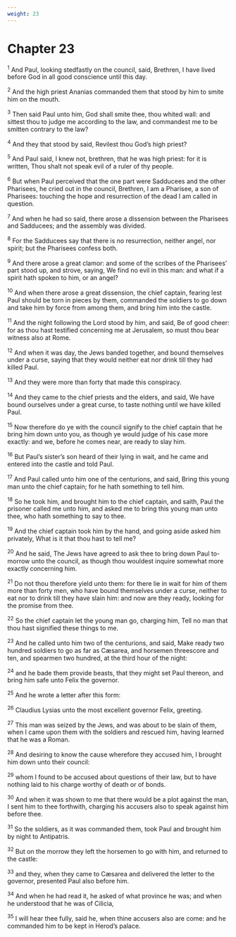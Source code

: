 ```yaml
---
weight: 23
---
```


# Chapter 23

<sup>1</sup> And Paul, looking stedfastly on the council, said, Brethren, I have lived before God in all good conscience until this day. 

<sup>2</sup> And the high priest Ananias commanded them that stood by him to smite him on the mouth. 

<sup>3</sup> Then said Paul unto him, God shall smite thee, thou whited wall: and sittest thou to judge me according to the law, and commandest me to be smitten contrary to the law? 

<sup>4</sup> And they that stood by said, Revilest thou God’s high priest? 

<sup>5</sup> And Paul said, I knew not, brethren, that he was high priest: for it is written, Thou shalt not speak evil of a ruler of thy people. 

<sup>6</sup> But when Paul perceived that the one part were Sadducees and the other Pharisees, he cried out in the council, Brethren, I am a Pharisee, a son of Pharisees: touching the hope and resurrection of the dead I am called in question. 

<sup>7</sup> And when he had so said, there arose a dissension between the Pharisees and Sadducees; and the assembly was divided. 

<sup>8</sup> For the Sadducees say that there is no resurrection, neither angel, nor spirit; but the Pharisees confess both. 

<sup>9</sup> And there arose a great clamor: and some of the scribes of the Pharisees’ part stood up, and strove, saying, We find no evil in this man: and what if a spirit hath spoken to him, or an angel? 

<sup>10</sup> And when there arose a great dissension, the chief captain, fearing lest Paul should be torn in pieces by them, commanded the soldiers to go down and take him by force from among them, and bring him into the castle. 

<sup>11</sup> And the night following the Lord stood by him, and said, Be of good cheer: for as thou hast testified concerning me at Jerusalem, so must thou bear witness also at Rome. 

<sup>12</sup> And when it was day, the Jews banded together, and bound themselves under a curse, saying that they would neither eat nor drink till they had killed Paul. 

<sup>13</sup> And they were more than forty that made this conspiracy. 

<sup>14</sup> And they came to the chief priests and the elders, and said, We have bound ourselves under a great curse, to taste nothing until we have killed Paul. 

<sup>15</sup> Now therefore do ye with the council signify to the chief captain that he bring him down unto you, as though ye would judge of his case more exactly: and we, before he comes near, are ready to slay him. 

<sup>16</sup> But Paul’s sister’s son heard of their lying in wait, and he came and entered into the castle and told Paul. 

<sup>17</sup> And Paul called unto him one of the centurions, and said, Bring this young man unto the chief captain; for he hath something to tell him. 

<sup>18</sup> So he took him, and brought him to the chief captain, and saith, Paul the prisoner called me unto him, and asked me to bring this young man unto thee, who hath something to say to thee. 

<sup>19</sup> And the chief captain took him by the hand, and going aside asked him privately, What is it that thou hast to tell me? 

<sup>20</sup> And he said, The Jews have agreed to ask thee to bring down Paul to-morrow unto the council, as though thou wouldest inquire somewhat more exactly concerning him. 

<sup>21</sup> Do not thou therefore yield unto them: for there lie in wait for him of them more than forty men, who have bound themselves under a curse, neither to eat nor to drink till they have slain him: and now are they ready, looking for the promise from thee. 

<sup>22</sup> So the chief captain let the young man go, charging him, Tell no man that thou hast signified these things to me. 

<sup>23</sup> And he called unto him two of the centurions, and said, Make ready two hundred soldiers to go as far as Cæsarea, and horsemen threescore and ten, and spearmen two hundred, at the third hour of the night: 

<sup>24</sup> and he bade them provide beasts, that they might set Paul thereon, and bring him safe unto Felix the governor. 

<sup>25</sup> And he wrote a letter after this form: 

<sup>26</sup> Claudius Lysias unto the most excellent governor Felix, greeting. 

<sup>27</sup> This man was seized by the Jews, and was about to be slain of them, when I came upon them with the soldiers and rescued him, having learned that he was a Roman. 

<sup>28</sup> And desiring to know the cause wherefore they accused him, I brought him down unto their council: 

<sup>29</sup> whom I found to be accused about questions of their law, but to have nothing laid to his charge worthy of death or of bonds. 

<sup>30</sup> And when it was shown to me that there would be a plot against the man, I sent him to thee forthwith, charging his accusers also to speak against him before thee. 

<sup>31</sup> So the soldiers, as it was commanded them, took Paul and brought him by night to Antipatris. 

<sup>32</sup> But on the morrow they left the horsemen to go with him, and returned to the castle: 

<sup>33</sup> and they, when they came to Cæsarea and delivered the letter to the governor, presented Paul also before him. 

<sup>34</sup> And when he had read it, he asked of what province he was; and when he understood that he was of Cilicia, 

<sup>35</sup> I will hear thee fully, said he, when thine accusers also are come: and he commanded him to be kept in Herod’s palace. 


